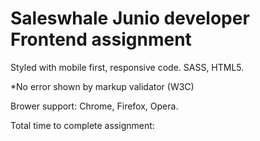# Saleswhale Junio developer Frontend assignment

Styled with mobile first, responsive code. SASS, HTML5.

*No error shown by markup validator (W3C)

Brower support: Chrome, Firefox, Opera.

Total time to complete assignment:
